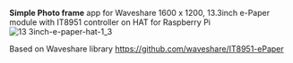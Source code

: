 **Simple Photo frame** app for Waveshare 1600 x 1200, 13.3inch e-Paper module with IT8951 controller on HAT for Raspberry Pi
![13 3inch-e-paper-hat-1_3](https://github.com/user-attachments/assets/ee4acc2c-f301-4070-b699-35f807afa940)

Based on Waveshare library https://github.com/waveshare/IT8951-ePaper

